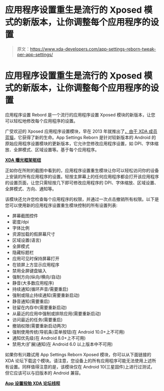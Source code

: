 # 应用程序设置重生是流行的 Xposed 模式的新版本，让你调整每个应用程序的设置

> 原文：<https://www.xda-developers.com/app-settings-reborn-tweak-per-app-settings/>

# 应用程序设置重生是流行的 Xposed 模式的新版本，让你调整每个应用程序的设置

应用程序设置 Rebord 是一个流行的应用程序设置 Xposed 模块的新版本，让您可以轻松地修改每个应用程序的设置。

广受欢迎的 Xposed 应用程序设置模块，早在 2013 年就推出了[，由于 XDA 成员](https://www.xda-developers.com/modify-per-app-settings-with-app-settings-xposed-module/)[蓝猫](https://forum.xda-developers.com/member.php?s=4e5cd03b9a676f76e113bf8048d9c478&u=4798036)，它获得了新的生命。App Settings Reborn 是针对较新版本的 Android 的原始应用程序设置模块的更新版本，它允许您修改应用程序设置，如 DPI、字体缩放、全屏模式、区域设置等。基于每个应用程序。

**[XDA 曝光框架枢纽](https://www.xda-developers.com/xposed-framework-hub/)**

正如你在所附的截图中看到的，应用程序设置重生模块让你可以轻松访问你的设备上安装的所有应用程序的设置。轻按主屏幕上的任何应用程序都会打开该应用程序的设置页面，让您只需轻按几下即可修改应用程序的 DPI、字体缩放、区域设置、全屏模式、方向、通知等。

该模块还允许您检查每个应用程序的权限，并通过一次点击撤销所有权限。以下是您可以使用新的应用程序设置重生模块控制的所有设置列表:

*   屏幕截图控件
*   密度/dpi
*   字体比例
*   资源加载的假屏幕尺寸
*   区域设置(语言)
*   全屏模式
*   隐藏标题栏
*   应用可见时保持屏幕打开
*   在锁屏上方显示应用程序
*   禁用全屏键盘输入
*   强制方向(纵向/横向/自动)
*   静音(大多数应用程序)
*   持续通知(循环声音/需要重启)
*   强制或阻止持续通知(需要重新启动)
*   静音通知(需要重启)
*   驻留在内存中(需要重新启动)
*   从最近的应用中强制或排除应用(需要重新启动)
*   访问最近的任务(需要重启)
*   撤销权限(需要重新启动两次)
*   强制使用传统(导航条)菜单按钮(在 Android 10.0+上不可用)
*   通知优先级(在 Android 8.0+上不可用)
*   禁用大(扩展)通知(在 Android 6.0 以上版本中不可用)

如果你有兴趣试用 App Settings Reborn Xposed 模块，你可以从下面链接的 XDA 论坛下载这个模块。请注意，您设备上的所有应用程序可能无法使用上述所有设置。同样值得注意的是，该模块仅在 Android 10(三星固件)上进行过测试，但它应该可以与旧版本的 Android 兼容。

**[App 设置投胎 XDA 论坛线程](https://forum.xda-developers.com/xposed/modules/mod-app-settings-reborn-t4141339/)**